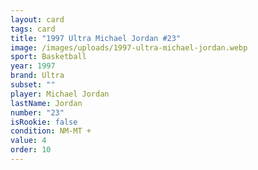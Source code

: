```yaml
---
layout: card
tags: card
title: "1997 Ultra Michael Jordan #23"
image: /images/uploads/1997-ultra-michael-jordan.webp
sport: Basketball
year: 1997
brand: Ultra
subset: ""
player: Michael Jordan
lastName: Jordan
number: "23"
isRookie: false
condition: NM-MT +
value: 4
order: 10
---
```

